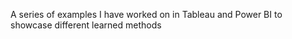 A series of examples I have worked on in Tableau and Power BI to showcase different learned methods
